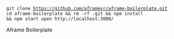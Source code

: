 <code>git clone https://github.com/aframevr/aframe-boilerplate.git
cd aframe-boilerplate && rm -rf .git && npm install && npm start
open http://localhost:3000/</code>

Aframe Boilerplate